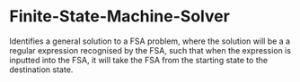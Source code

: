 # Finite-State-Machine-Solver
Identifies a general solution to a FSA problem, where the solution will be a a regular expression recognised by the FSA, such that when the expression is inputted into the FSA, it will take the FSA from the starting state to the destination state.
